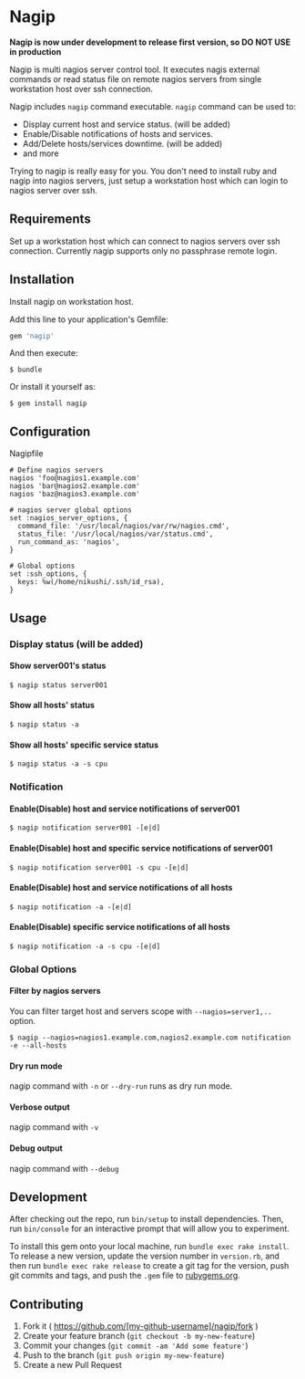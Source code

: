# Nagip

**Nagip is now under development to release first version, so DO NOT USE in production**

Nagip is multi nagios server control tool. It executes nagis external commands or read status file on remote nagios servers from single workstation host over ssh connection.

Nagip includes `nagip` command executable. `nagip` command can be used to:

* Display current host and service status. (will be added)
* Enable/Disable notifications of hosts and services.
* Add/Delete hosts/services downtime. (will be added)
* and more

Trying to nagip is really easy for you. You don't need to install ruby and nagip into nagios servers, just setup a workstation host which can login to nagios server over ssh.

## Requirements

Set up a workstation host which can connect to nagios servers over ssh connection. Currently nagip supports only no passphrase remote login.

## Installation

Install nagip on workstation host.

Add this line to your application's Gemfile:

```ruby
gem 'nagip'
```

And then execute:

    $ bundle

Or install it yourself as:

    $ gem install nagip

## Configuration

Nagipfile

```
# Define nagios servers
nagios 'foo@nagios1.example.com'
nagios 'bar@nagios2.example.com'
nagios 'baz@nagios3.example.com'

# nagios server global options 
set :nagios_server_options, {
  command_file: '/usr/local/nagios/var/rw/nagios.cmd',
  status_file: '/usr/local/nagios/var/status.cmd',
  run_command_as: 'nagios',
}

# Global options
set :ssh_options, {
  keys: %w(/home/nikushi/.ssh/id_rsa),
}
```

## Usage


### Display status (will be added)

#### Show server001's status

```
$ nagip status server001
```

#### Show all hosts' status

```
$ nagip status -a
```

#### Show all hosts' specific service status

```
$ nagip status -a -s cpu
```

### Notification

#### Enable(Disable) host and service notifications of server001

```
$ nagip notification server001 -[e|d]
```

#### Enable(Disable) host and specific service notifications of server001

```
$ nagip notification server001 -s cpu -[e|d] 
```

#### Enable(Disable) host and service notifications of all hosts

```
$ nagip notification -a -[e|d] 
```

#### Enable(Disable) specific service notifications of all hosts

```
$ nagip notification -a -s cpu -[e|d] 
```


### Global Options

#### Filter by nagios servers

You can filter target host and servers scope with `--nagios=server1,..` option.

```
$ nagip --nagios=nagios1.example.com,nagios2.example.com notification -e --all-hosts
```

#### Dry run mode

nagip command with `-n` or `--dry-run` runs as dry run mode.

#### Verbose output

nagip command with `-v`

#### Debug output

nagip command with `--debug`


## Development

After checking out the repo, run `bin/setup` to install dependencies. Then, run `bin/console` for an interactive prompt that will allow you to experiment.

To install this gem onto your local machine, run `bundle exec rake install`. To release a new version, update the version number in `version.rb`, and then run `bundle exec rake release` to create a git tag for the version, push git commits and tags, and push the `.gem` file to [rubygems.org](https://rubygems.org).

## Contributing

1. Fork it ( https://github.com/[my-github-username]/nagip/fork )
2. Create your feature branch (`git checkout -b my-new-feature`)
3. Commit your changes (`git commit -am 'Add some feature'`)
4. Push to the branch (`git push origin my-new-feature`)
5. Create a new Pull Request
